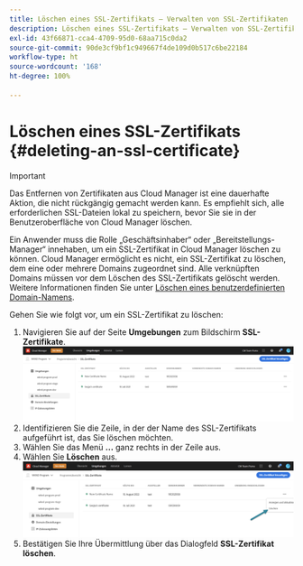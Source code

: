 ```yaml
---
title: Löschen eines SSL-Zertifikats – Verwalten von SSL-Zertifikaten
description: Löschen eines SSL-Zertifikats – Verwalten von SSL-Zertifikaten
exl-id: 43f66871-cca4-4709-95d0-68aa715c0da2
source-git-commit: 90de3cf9bf1c949667f4de109d0b517c6be22184
workflow-type: ht
source-wordcount: '168'
ht-degree: 100%

---
```


# Löschen eines SSL-Zertifikats {#deleting-an-ssl-certificate}

>[!IMPORTANT]
>Das Entfernen von Zertifikaten aus Cloud Manager ist eine dauerhafte Aktion, die nicht rückgängig gemacht werden kann. Es empfiehlt sich, alle erforderlichen SSL-Dateien lokal zu speichern, bevor Sie sie in der Benutzeroberfläche von Cloud Manager löschen.

Ein Anwender muss die Rolle „Geschäftsinhaber“ oder „Bereitstellungs-Manager“ innehaben, um ein SSL-Zertifikat in Cloud Manager löschen zu können. Cloud Manager ermöglicht es nicht, ein SSL-Zertifikat zu löschen, dem eine oder mehrere Domains zugeordnet sind.  Alle verknüpften Domains müssen vor dem Löschen des SSL-Zertifikats gelöscht werden. Weitere Informationen finden Sie unter [Löschen eines benutzerdefinierten Domain-Namens](/help/implementing/cloud-manager/custom-domain-names/delete-custom-domain-name.md).

Gehen Sie wie folgt vor, um ein SSL-Zertifikat zu löschen:

1. Navigieren Sie auf der Seite **Umgebungen** zum Bildschirm **SSL-Zertifikate**.
   ![](/help/implementing/cloud-manager/assets/ssl/ssl-cert-3.png)
1. Identifizieren Sie die Zeile, in der der Name des SSL-Zertifikats aufgeführt ist, das Sie löschen möchten.
1. Wählen Sie das Menü **...** ganz rechts in der Zeile aus.
1. Wählen Sie **Löschen** aus.
   ![](/help/implementing/cloud-manager/assets/ssl/ssl-cert-delete01.png)
1. Bestätigen Sie Ihre Übermittlung über das Dialogfeld **SSL-Zertifikat löschen**.
